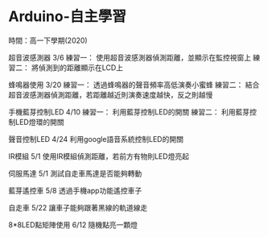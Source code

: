 # Arduino-自主學習
時間：高一下學期(2020)

超音波感測器 3/6
  練習一：
	  使用超音波感測器偵測距離，並顯示在監控視窗上
  練習二：
    將偵測到的距離顯示在LCD上
    
蜂鳴器使用 3/20
  練習一：
    透過蜂鳴器的聲音頻率高低演奏小蜜蜂
  練習二：
    結合超音波感測器偵測距離，若距離越近則演奏速度越快，反之則越慢
    
手機藍芽控制LED 4/10
  練習一：
	  利用藍芽控制LED的開關
  練習二：
    利用藍芽控制LED燈環的開關

聲音控制LED 4/24
	利用google語音系統控制LED的開關

IR模組 5/1
	使用IR模組偵測距離，若前方有物則LED燈亮起

伺服馬達 5/1
	測試自走車馬達是否能夠轉動

藍芽遙控車 5/8
	透過手機app功能遙控車子

自走車 5/22
	讓車子能夠跟著黑線的軌道線走

8*8LED點矩陣使用 6/12
	隨機點亮一顆燈


